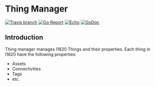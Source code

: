 # Thing Manager
[![Travis branch](https://img.shields.io/travis/com/I1820/tm/master.svg?style=flat-square)](https://travis-ci.com/I1820/tm)
[![Go Report](https://goreportcard.com/badge/github.com/I1820/tm?style=flat-square)](https://goreportcard.com/report/github.com/I1820/tm)
[![Echo](https://img.shields.io/badge/powered%20by-echo-blue.svg?style=flat-square)](https://echo.labstack.com/)
[![GoDoc](https://img.shields.io/badge/godoc-reference-blue.svg?style=flat-square)](https://godoc.org/github.com/I1820/tm)

## Introduction
Thing manager manages I1820 Things and their properties. Each thing in I1820 have the following
properties:

- Assets
- Connectivities
- Tags
- etc.
